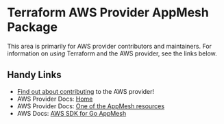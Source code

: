 # Terraform AWS Provider AppMesh Package
<!-- markdownlint-disable MD026 -->
This area is primarily for AWS provider contributors and maintainers. For information on _using_ Terraform and the AWS provider, see the links below.


## Handy Links
* [Find out about contributing](../../../docs/contributing) to the AWS provider!
* AWS Provider Docs: [Home](https://registry.terraform.io/providers/hashicorp/aws/latest/docs)
* AWS Provider Docs: [One of the AppMesh resources](https://registry.terraform.io/providers/hashicorp/aws/latest/docs/resources/appmesh_gateway_route)
* AWS Docs: [AWS SDK for Go AppMesh](https://docs.aws.amazon.com/sdk-for-go/api/service/appmesh/)
